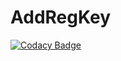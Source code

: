 # AddRegKey

[![Codacy Badge](https://api.codacy.com/project/badge/Grade/7648861153df4b53bdf22029cb7b83ac)](https://www.codacy.com/app/shimanov/AddRegKey?utm_source=github.com&utm_medium=referral&utm_content=shimanov/AddRegKey&utm_campaign=badger)
